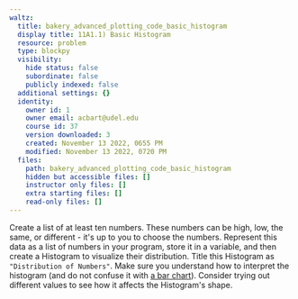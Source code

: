 ```yaml
---
waltz:
  title: bakery_advanced_plotting_code_basic_histogram
  display title: 11A1.1) Basic Histogram
  resource: problem
  type: blockpy
  visibility:
    hide status: false
    subordinate: false
    publicly indexed: false
  additional settings: {}
  identity:
    owner id: 1
    owner email: acbart@udel.edu
    course id: 37
    version downloaded: 3
    created: November 13 2022, 0655 PM
    modified: November 13 2022, 0720 PM
  files:
    path: bakery_advanced_plotting_code_basic_histogram
    hidden but accessible files: []
    instructor only files: []
    extra starting files: []
    read-only files: []
---
```

Create a list of at least ten numbers. These numbers can be high, low, the same, or different - it's up to you to choose the numbers. Represent this data as a list of numbers in your program, store it in a variable, and then create a Histogram to visualize their distribution. Title this Histogram as <code>"Distribution of Numbers"</code>. Make sure you understand how to interpret the histogram (and do not confuse it with <a href="http://mathcentral.uregina.ca/qq/database/qq.09.99/raeluck1.html" target="_blank">a bar chart</a>). Consider trying out different values to see how it affects the Histogram's shape.